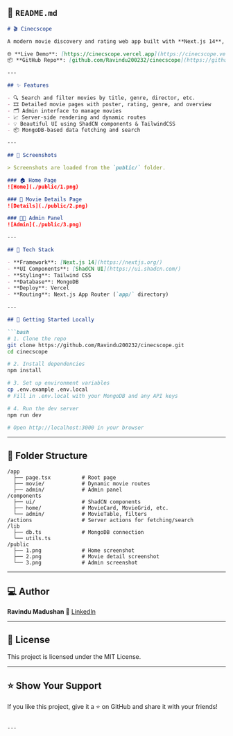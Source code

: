 
## 📄 `README.md`

````markdown
# 🎬 Cinecscope

A modern movie discovery and rating web app built with **Next.js 14**, **App Router**, **ShadCN UI**, **Tailwind CSS**, and **MongoDB**.

🌐 **Live Demo**: [https://cinecscope.vercel.app](https://cinecscope.vercel.app)  
📦 **GitHub Repo**: [github.com/Ravindu200232/cinecscope](https://github.com/Ravindu200232/cinecscope)

---

## ✨ Features

- 🔍 Search and filter movies by title, genre, director, etc.
- 🎞️ Detailed movie pages with poster, rating, genre, and overview
- 🗂️ Admin interface to manage movies
- 📈 Server-side rendering and dynamic routes
- 💡 Beautiful UI using ShadCN components & TailwindCSS
- 📦 MongoDB-based data fetching and search

---

## 📸 Screenshots

> Screenshots are loaded from the `public/` folder.

### 🏠 Home Page
![Home](./public/1.png)

### 🎥 Movie Details Page
![Details](./public/2.png)

### 🧑‍💼 Admin Panel
![Admin](./public/3.png)

---

## 🧰 Tech Stack

- **Framework**: [Next.js 14](https://nextjs.org/)
- **UI Components**: [ShadCN UI](https://ui.shadcn.com/)
- **Styling**: Tailwind CSS
- **Database**: MongoDB
- **Deploy**: Vercel
- **Routing**: Next.js App Router (`app/` directory)

---

## 🚀 Getting Started Locally

```bash
# 1. Clone the repo
git clone https://github.com/Ravindu200232/cinecscope.git
cd cinecscope

# 2. Install dependencies
npm install

# 3. Set up environment variables
cp .env.example .env.local
# Fill in .env.local with your MongoDB and any API keys

# 4. Run the dev server
npm run dev

# Open http://localhost:3000 in your browser
````

---

## 📁 Folder Structure

```
/app
  ├── page.tsx          # Root page
  ├── movie/            # Dynamic movie routes
  ├── admin/            # Admin panel
/components
  ├── ui/               # ShadCN components
  ├── home/             # MovieCard, MovieGrid, etc.
  └── admin/            # MovieTable, filters
/actions                # Server actions for fetching/search
/lib
  ├── db.ts             # MongoDB connection
  └── utils.ts
/public
  ├── 1.png             # Home screenshot
  ├── 2.png             # Movie detail screenshot
  └── 3.png             # Admin screenshot
```

---

## 💻 Author

**Ravindu Madushan**
📧 [LinkedIn](https://www.linkedin.com/in/ravindu200232)

---

## 📜 License

This project is licensed under the MIT License.

---

## ⭐️ Show Your Support

If you like this project, give it a ⭐️ on GitHub and share it with your friends!

```

---

